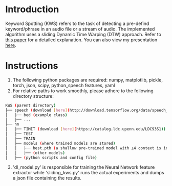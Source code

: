 # Introduction
Keyword Spotting (KWS) refers to the task of detecting a pre-defind keyword/phrase in an audio file or a stream of audio. The implemented algorithm uses a sliding Dynamic Time Warping (DTW) approach. Refer to [this paper](https://ieeexplore.ieee.org/abstract/document/6140822/) for a detailed explanation. You can also view my presentation [here](https://methi1999.github.io/pdf/kws.pdf).

# Instructions

1. The following python packages are required: numpy, matplotlib, pickle, torch, json, scipy, python_speech features, yaml
2. For relative paths to work smoothly, please adhere to the following directory structure:

```bash
KWS (parent directory)
├── speech (download [here](http://download.tensorflow.org/data/speech_commands_v0.01.tar.gz))
│	├── bed (example class)
│	├── ...
├── nn
│	├── TIMIT (download [here](https://catalog.ldc.upenn.edu/LDC93S1))
│	├── TEST
│	├── TRAIN
│	├── models (where trained models are stored)
│	│	├── best.pth (a shallow pre-trained model with ±4 context is included)
│	│	├── (other models)
│	├── (python scripts and config file)
```

3. 'dl_model.py' is responsible for training the Neural Network feature extractor while 'sliding_kws.py' runs the actual experiments and dumps a json file containing the results.